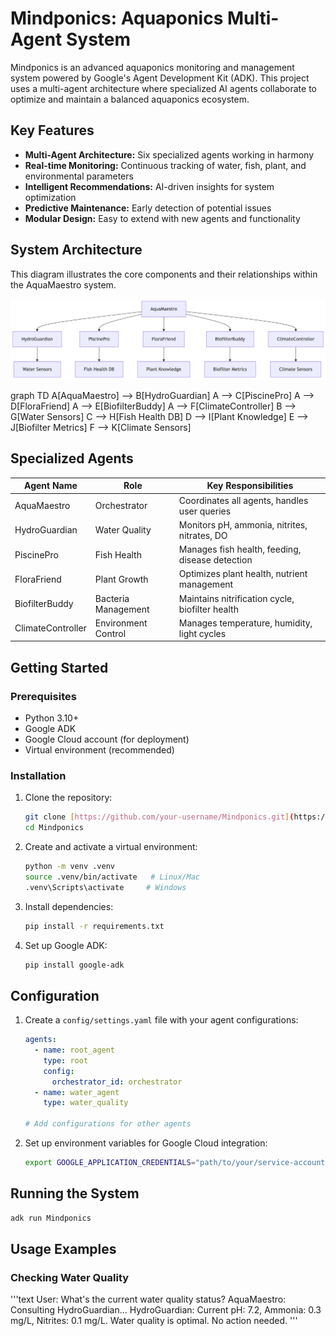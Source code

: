 # Mindponics: Aquaponics Multi-Agent System

Mindponics is an advanced aquaponics monitoring and management system powered by Google's Agent Development Kit (ADK). This project uses a multi-agent architecture where specialized AI agents collaborate to optimize and maintain a balanced aquaponics ecosystem.

## Key Features

- **Multi-Agent Architecture:** Six specialized agents working in harmony
- **Real-time Monitoring:** Continuous tracking of water, fish, plant, and environmental parameters
- **Intelligent Recommendations:** AI-driven insights for system optimization
- **Predictive Maintenance:** Early detection of potential issues
- **Modular Design:** Easy to extend with new agents and functionality

## System Architecture
This diagram illustrates the core components and their relationships within the AquaMaestro system.

![Mindponics System Architecture Diagram](mindponics.png)


graph TD
    A[AquaMaestro] --> B[HydroGuardian]
    A --> C[PiscinePro]
    A --> D[FloraFriend]
    A --> E[BiofilterBuddy]
    A --> F[ClimateController]
    B --> G[Water Sensors]
    C --> H[Fish Health DB]
    D --> I[Plant Knowledge]
    E --> J[Biofilter Metrics]
    F --> K[Climate Sensors]

## Specialized Agents

| Agent Name     | Role             | Key Responsibilities                                                  |
|----------------|------------------|-----------------------------------------------------------------------|
| AquaMaestro    | Orchestrator     | Coordinates all agents, handles user queries                          |
| HydroGuardian  | Water Quality    | Monitors pH, ammonia, nitrites, nitrates, DO                          |
| PiscinePro     | Fish Health      | Manages fish health, feeding, disease detection                       |
| FloraFriend    | Plant Growth     | Optimizes plant health, nutrient management                           |
| BiofilterBuddy | Bacteria Management | Maintains nitrification cycle, biofilter health                     |
| ClimateController | Environment Control | Manages temperature, humidity, light cycles                     |

## Getting Started

### Prerequisites

* Python 3.10+
* Google ADK
* Google Cloud account (for deployment)
* Virtual environment (recommended)

### Installation

1.  Clone the repository:

    ```bash
    git clone [https://github.com/your-username/Mindponics.git](https://github.com/your-username/Mindponics.git)
    cd Mindponics
    ```

2. Create and activate a virtual environment:

    ```bash
    python -m venv .venv
    source .venv/bin/activate   # Linux/Mac
    .venv\Scripts\activate     # Windows
    ```

3.  Install dependencies:

    ```bash
    pip install -r requirements.txt
    ```

4.  Set up Google ADK:

    ```bash
    pip install google-adk
    ```

## Configuration

1.  Create a `config/settings.yaml` file with your agent configurations:

    ```yaml
    agents:
      - name: root_agent
        type: root
        config:
          orchestrator_id: orchestrator
      - name: water_agent
        type: water_quality

    # Add configurations for other agents
    ```

2.  Set up environment variables for Google Cloud integration:

    ```bash
    export GOOGLE_APPLICATION_CREDENTIALS="path/to/your/service-account-file.json"
    ```

## Running the System

```bash
adk run Mindponics
```

## Usage Examples

### Checking Water Quality
'''text
    User: What's the current water quality status?
AquaMaestro: Consulting HydroGuardian...
HydroGuardian: Current pH: 7.2, Ammonia: 0.3 mg/L, Nitrites: 0.1 mg/L. 
               Water quality is optimal. No action needed.
'''


